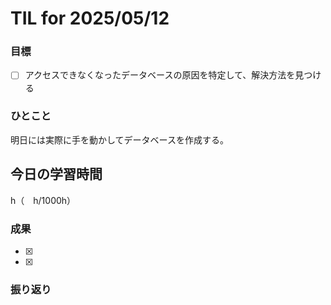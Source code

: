 # TIL for 2025/05/12

### 目標

- [ ] アクセスできなくなったデータベースの原因を特定して、解決方法を見つける


### ひとこと

明日には実際に手を動かしてデータベースを作成する。

## 今日の学習時間

h（　h/1000h）
  
### 成果

- [x]
- [x]
 
### 振り返り 

